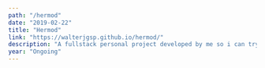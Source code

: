 ```yaml
---
path: "/hermod"
date: "2019-02-22"
title: "Hermod"
link: "https://walterjgsp.github.io/hermod/"
description: "A fullstack personal project developed by me so i can try cool languages, services and libraries. I don't want it to be a TODO list so i made a motivational quotes manager."
year: "Ongoing"
---
```

